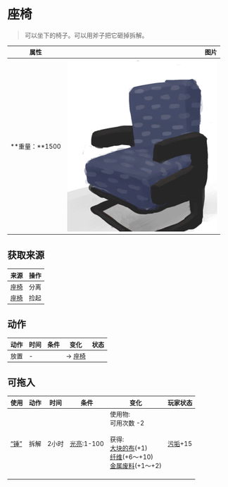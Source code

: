 # 座椅  
> 可以坐下的椅子。可以用斧子把它砸掉拆解。  
  
  属性  |   图片   
 ----  |  ----:   
 **重量：**1500  |  ![](Sprite/SeatDetached.png)   
  
## 获取来源  
来源  |  操作  
----  |  ----  
[座椅](SeatAttached.md)  |  分离  
[座椅](SeatPlaced.md)  |  捡起  
## 动作  
动作  |  时间  |  条件  |  变化  |  状态  
----  |  ----  |  ----  |  ----  |  ----  
放置<br>  |  -  |    |  → [座椅](SeatPlaced.md)<br>  |    
## 可拖入  
使用  |  动作  |  时间  |  条件  |  变化  |  玩家状态  
----  |  ----  |  ----  |  ----  |  ----  |  ----  
[“锤”](tag_Axe.md)  |  拆解  |  2小时  |  [光亮](Light.md):1-100  |  使用物:<br>可用次数  -2<br><br>获得:<br>[大块的布](ClothLarge.md)(+1)<br>[纤维](Fibers.md)(+6～+10)<br>[金属废料](MetalScrap.md)(+1～+2)<br><br>  |  [污垢](Filth.md)+15  
